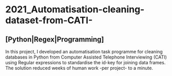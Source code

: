 # 2021_Automatisation-cleaning-dataset-from-CATI-
## [Python|Regex|Programming]

In this project, I developed an automatisation task programme for cleaning databases in Python from Computer Assisted Telephone Interviewing (CATI) using Regular expressions to standardise the id-key for joining data frames. The solution reduced weeks of human work -per project- to a minute.
